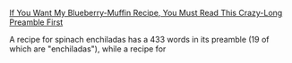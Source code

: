 [If You Want My Blueberry-Muffin Recipe, You Must Read This Crazy-Long Preamble First](https://www.newyorker.com/humor/daily-shouts/if-you-want-my-blueberry-muffin-recipe-you-must-read-this-crazy-long-preamble-first)

A recipe for spinach enchiladas has a 433 words in its preamble (19 of which are "enchiladas"), while a recipe for 